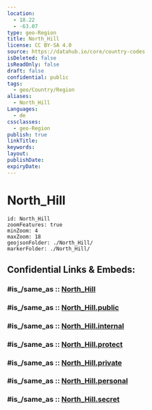 ```yaml
---
location:
  - 18.22
  - -63.07
type: geo-Region
title: North_Hill
license: CC BY-SA 4.0
source: https://datahub.io/core/country-codes
isDeleted: false
isReadOnly: false
draft: false
confidential: public
tags:
  - geo/Country/Region
aliases:
  - North_Hill
Languages:
  - de
cssclasses:
  - geo-Region
publish: true
linkTitle:
keywords:
layout:
publishDate:
expiryDate:
---
```


# North_Hill

```leaflet
id: North_Hill
zoomFeatures: true 
minZoom: 4 
maxZoom: 18
geojsonFolder: ./North_Hill/
markerFolder: ./North_Hill/
```


## Confidential Links & Embeds: 

### #is_/same_as :: [North_Hill](/_Standards/Earth/Continent/America~Caribbean/Anguilla/Counties~Anguilla/North_Hill.md) 

### #is_/same_as :: [North_Hill.public](/_public/Earth/Continent/America~Caribbean/Anguilla/Counties~Anguilla/North_Hill.public.md) 

### #is_/same_as :: [North_Hill.internal](/_internal/Earth/Continent/America~Caribbean/Anguilla/Counties~Anguilla/North_Hill.internal.md) 

### #is_/same_as :: [North_Hill.protect](/_protect/Earth/Continent/America~Caribbean/Anguilla/Counties~Anguilla/North_Hill.protect.md) 

### #is_/same_as :: [North_Hill.private](/_private/Earth/Continent/America~Caribbean/Anguilla/Counties~Anguilla/North_Hill.private.md) 

### #is_/same_as :: [North_Hill.personal](/_personal/Earth/Continent/America~Caribbean/Anguilla/Counties~Anguilla/North_Hill.personal.md) 

### #is_/same_as :: [North_Hill.secret](/_secret/Earth/Continent/America~Caribbean/Anguilla/Counties~Anguilla/North_Hill.secret.md)

